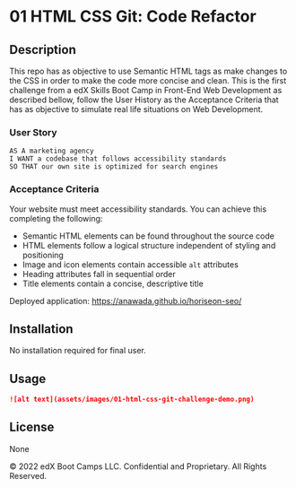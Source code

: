 # 01 HTML CSS Git: Code Refactor

## Description 

This repo has as objective to use Semantic HTML tags as make changes to the CSS in order to make the code more concise and clean. This is the first challenge from a edX Skills Boot Camp in Front-End Web Development as described bellow, follow the User History as the Acceptance Criteria that has as objective to simulate real life situations on Web Development.

### User Story

```
AS A marketing agency
I WANT a codebase that follows accessibility standards
SO THAT our own site is optimized for search engines
```

### Acceptance Criteria

Your website must meet accessibility standards. You can achieve this completing the following:

* Semantic HTML elements can be found throughout the source code
* HTML elements follow a logical structure independent of styling and positioning
* Image and icon elements contain accessible `alt` attributes
* Heading attributes fall in sequential order
* Title elements contain a concise, descriptive title

Deployed application: https://anawada.github.io/horiseon-seo/

## Installation

No installation required for final user.


## Usage 

```md
![alt text](assets/images/01-html-css-git-challenge-demo.png)
```


## License

None


© 2022 edX Boot Camps LLC. Confidential and Proprietary. All Rights Reserved.
